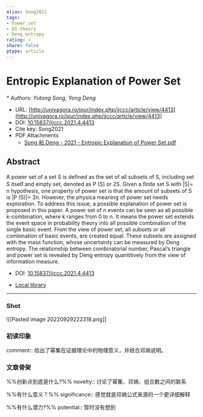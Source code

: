 ```yaml
---
alias: Song2021
tags: 
- Power_set
- DS-theory
- Deng_entropy
rating: ⭐
share: false
ptype: article
---
```


# Entropic Explanation of Power Set
<cite>* Authors: Yutong Song, Yong Deng</cite>
* URL: [http://univagora.ro/jour/index.php/ijccc/article/view/4413](http://univagora.ro/jour/index.php/ijccc/article/view/4413)
* DOI: [10.15837/ijccc.2021.4.4413](https://doi.org/10.15837/ijccc.2021.4.4413)
* Cite key: Song2021
* PDF Attachments
	- [Song 和 Deng - 2021 - Entropic Explanation of Power Set.pdf](zotero://open-pdf/library/items/3RZ5LZAZ)

## Abstract

A power set of a set S is deﬁned as the set of all subsets of S, including set S itself and empty set, denoted as P (S) or 2S. Given a ﬁnite set S with |S|= n hypothesis, one property of power set is that the amount of subsets of S is |P (S)|= 2n. However, the physica meaning of power set needs exploration. To address this issue, a possible explanation of power set is proposed in this paper. A power set of n events can be seen as all possible k-combination, where k ranges from 0 to n. It means the power set extends the event space in probability theory into all possible combination of the single basic event. From the view of power set, all subsets or all combination of basic events, are created equal. These subsets are assigned with the mass function, whose uncertainty can be measured by Deng entropy. The relationship between combinatorial number, Pascal’s triangle and power set is revealed by Deng entropy quantitively from the view of information measure.


* DOI: [10.15837/ijccc.2021.4.4413](https://doi.org/10.15837/ijccc.2021.4.4413)

* [Local library](zotero://select/items/1_FVHUE3YD)

---
### Shot
![[Pasted image 20220929222318.png]]


### 初读印象

comment:: 给出了幂集在证据理论中的物理意义，并结合邓熵说明。

### 文章骨架
%%创新点到底是什么?%%
novelty:: 讨论了幂集、邓熵、组合数之间的联系

%%有什么意义？%%
significance:: 感觉就是邓熵公式来源的一个更详细解释

%%有什么潜力?%% 
potential:: 暂时没有想到





